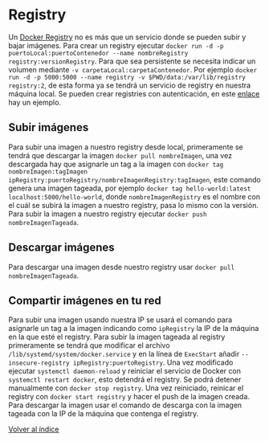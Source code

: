 # Registry

Un [Docker Registry](https://docs.docker.com/registry/) no es más que un servicio donde se pueden subir y bajar imágenes. Para crear un registry ejecutar `docker run -d -p puertoLocal:puertoContenedor --name nombreRegistry registry:versionRegistry`. Para que sea persistente se necesita indicar un volumen mediante `-v carpetaLocal:carpetaContenedor`. Por ejemplo `docker run -d -p 5000:5000 --name registry -v $PWD/data:/var/lib/registry registry:2`, de esta forma ya se tendrá un servicio de registry en nuestra máquina local. Se pueden crear registries con autenticación, en este [enlace](https://learndevopsnow.tech/docker-registry-con-basic-auth/) hay un ejemplo.

## Subir imágenes

Para subir una imagen a nuestro registry desde local, primeramente se tendrá que descargar la imagen `docker pull nombreImagen`, una vez descargada hay que asignarle un tag a la imagen con `docker tag nombreImagen:tagImagen ipRegistry:puertoRegistry/nombreImagenRegistry:tagImagen`, este comando genera una imagen tageada, por ejemplo `docker tag hello-world:latest localhost:5000/hello-world`, donde `nombreImagenRegistry` es el nombre con el cuál se subirá la imagen a nuestro registry, pasa lo mismo con la versión. Para subir la imagen a nuestro registry ejecutar `docker push nombreImagenTageada`.

## Descargar imágenes

Para descargar una imagen desde nuestro registry usar `docker pull nombreImagenTageada`.

## Compartir imágenes en tu red

Para subir una imagen usando nuestra IP se usará el comando para asignarle un tag a la imagen indicando como `ipRegistry` la IP de la máquina en la que esté el registry. Para subir la imagen tageada al registry primeramente se tendrá que modificar el archivo `/lib/systemd/system/docker.service` y en la línea de `ExecStart` añadir `--insecure-registry ipRegistry:puertoRegistry`. Una vez modificado ejecutar `systemctl daemon-reload` y reiniciar el servicio de Docker con `systemctl restart docker`, esto detendrá el registry. Se podrá detener manualmente con `docker stop registry`. Una vez reiniciado, reinicar el registry con `docker start registry` y hacer el push de la imagen creada. Para descargar la imagen usar el comando de descarga con la imagen tageada con la IP de la máquina que contenga el registry.

[Volver al índice](../README.md)
